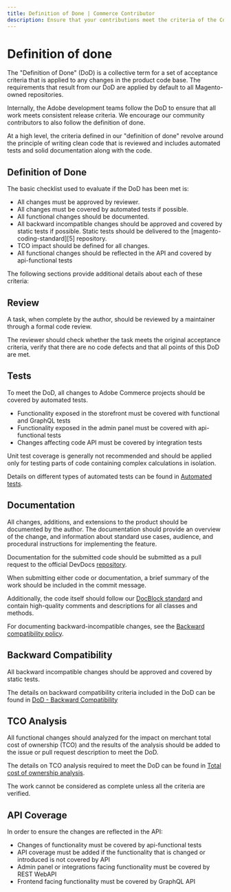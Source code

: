 ```yaml
---
title: Definition of Done | Commerce Contributor
description: Ensure that your contributions meet the criteria of the Commerce definition of done.
---
```


# Definition of done

The "Definition of Done" (DoD) is a collective term for a set of acceptance criteria that is applied to any changes in the product code base.
The requirements that result from our DoD are applied by default to all Magento-owned repositories.

Internally, the Adobe development teams follow the DoD to ensure that all work meets consistent release criteria.
We encourage our community contributors to also follow the definition of done.

At a high level, the criteria defined in our "definition of done" revolve around the principle of writing clean code that is reviewed and includes automated tests and solid documentation along with the code.

## Definition of Done

The basic checklist used to evaluate if the DoD has been met is:

-  All changes must be approved by reviewer.
-  All changes must be covered by automated tests if possible.
-  All functional changes should be documented.
-  All backward incompatible changes should be approved and covered by static tests if possible. Static tests should be delivered to the [magento-coding-standard][5] repository.
-  TCO impact should be defined for all changes.
-  All functional changes should be reflected in the API and covered by api-functional tests

The following sections provide additional details about each of these criteria:

## Review

A task, when complete by the author, should be reviewed by a maintainer through a formal code review.

The reviewer should check whether the task meets the original acceptance criteria, verify that there are no code defects and that all points of this DoD are met.

## Tests

To meet the DoD, all changes to Adobe Commerce projects should be covered by automated tests.

- Functionality exposed in the storefront must be covered with functional and GraphQL tests
- Functionality exposed in the admin panel must be covered with api-functional tests
- Changes affecting code API must be covered by integration tests

Unit test coverage is generally not recommended and should be applied only for testing parts of code containing complex calculations in isolation.

Details on different types of automated tests can be found in [Automated tests](automated-tests.md).

## Documentation

All changes, additions, and extensions to the product should be documented by the author.
The documentation should provide an overview of the change, and information about standard use cases, audience, and procedural instructions for implementing the feature.

Documentation for the submitted code should be submitted as a pull request to the official DevDocs [repository](https://github.com/magento/devdocs).

When submitting either code or documentation, a brief summary of the work should be included in the commit message.

Additionally, the code itself should follow our [DocBlock standard](https://developer.adobe.com/commerce/php/coding-standards/docblock/) and contain high-quality comments and descriptions for all classes and methods.

For documenting backward-incompatible changes, see the [Backward compatibility policy](backward-compatibility-policy.md).

## Backward Compatibility

All backward incompatible changes should be approved and covered by static tests.

The details on backward compatibility criteria included in the DoD can be found in [DoD - Backward Compatibility](definition-of-done-backward-compatibility.md)

## TCO Analysis

All functional changes should analyzed for the impact on merchant total cost of ownership (TCO) and the results of the analysis should be added to the issue or pull request description to meet the DoD.

The details on TCO analysis required to meet the DoD can be found in [Total cost of ownership analysis](total-cost-of-ownership-analysis.md).

The work cannot be considered as complete unless all the criteria are verified.

## API Coverage

In order to ensure the changes are reflected in the API:

- Changes of functionality must be covered by api-functional tests
- API coverage must be added if the functionality that is changed or introduced is not covered by API
- Admin panel or integrations facing functionality must be covered by REST WebAPI
- Frontend facing functionality must be covered by GraphQL API
